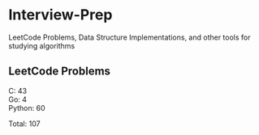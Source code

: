 # Interview-Prep
LeetCode Problems, Data Structure Implementations, and other tools for studying algorithms

## LeetCode Problems
C:      43<br/>
Go:     4<br/>
Python: 60<br/>

Total:  107
